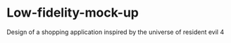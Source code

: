 # Low-fidelity-mock-up
Design of a shopping application inspired by the universe of resident evil 4
